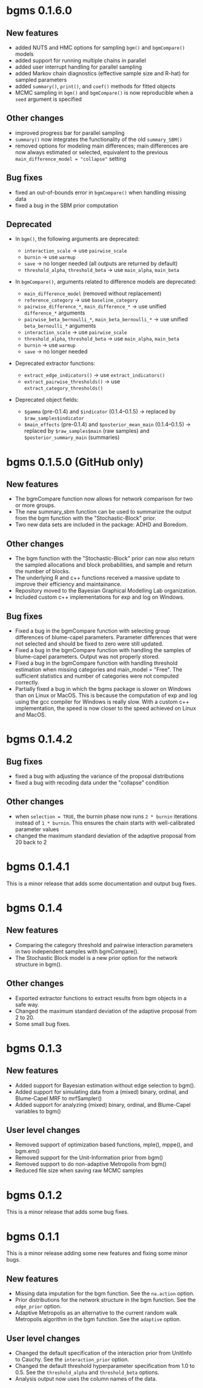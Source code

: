 # bgms 0.1.6.0

## New features

* added NUTS and HMC options for sampling `bgm()` and `bgmCompare()` models
* added support for running multiple chains in parallel
* added user interrupt handling for parallel sampling
* added Markov chain diagnostics (effective sample size and R-hat) for sampled parameters
* added `summary()`, `print()`, and `coef()` methods for fitted objects
* MCMC sampling in `bgm()` and `bgmCompare()` is now reproducible when a `seed` argument is specified

## Other changes

* improved progress bar for parallel sampling
* `summary()` now integrates the functionality of the old `summary_SBM()`
* removed options for modeling main differences; main differences are now always estimated or selected, equivalent to the previous `main_difference_model = "collapse"` setting

## Bug fixes

* fixed an out-of-bounds error in `bgmCompare()` when handling missing data
* fixed a bug in the SBM prior computation

## Deprecated

- In `bgm()`, the following arguments are deprecated:
  - `interaction_scale` → use `pairwise_scale`
  - `burnin` → use `warmup`
  - `save` → no longer needed (all outputs are returned by default)
  - `threshold_alpha`, `threshold_beta` → use `main_alpha`, `main_beta`

- In `bgmCompare()`, arguments related to difference models are deprecated:
  - `main_difference_model` (removed without replacement)
  - `reference_category` → use `baseline_category`
  - `pairwise_difference_*`, `main_difference_*` → use unified `difference_*` arguments
  - `pairwise_beta_bernoulli_*`, `main_beta_bernoulli_*` → use unified `beta_bernoulli_*` arguments
  - `interaction_scale` → use `pairwise_scale`
  - `threshold_alpha`, `threshold_beta` → use `main_alpha`, `main_beta`
  - `burnin` → use `warmup`
  - `save` → no longer needed

- Deprecated extractor functions:
  - `extract_edge_indicators()` → use `extract_indicators()`
  - `extract_pairwise_thresholds()` → use `extract_category_thresholds()`

- Deprecated object fields:
  - `$gamma` (pre-0.1.4) and `$indicator` (0.1.4–0.1.5) → replaced by `$raw_samples$indicator`
  - `$main_effects` (pre-0.1.4) and `$posterior_mean_main` (0.1.4–0.1.5) → replaced by `$raw_samples$main` (raw samples) and `$posterior_summary_main` (summaries)


# bgms 0.1.5.0 (GitHub only)

## New features

* The bgmCompare function now allows for network comparison for two or more groups.
* The new summary_sbm function can be used to summarize the output from the bgm function with the "Stochastic-Block" prior. 
* Two new data sets are included in the package: ADHD and Boredom.

## Other changes

* The bgm function with the "Stochastic-Block" prior can now also return the sampled allocations and block probabilities, and sample and return the number of blocks.
* The underlying R and c++ functions received a massive update to improve their efficiency and maintainance.
* Repository moved to the Bayesian Graphical Modelling Lab organization.
* Included custom c++ implementations for exp and log on Windows. 

## Bug fixes

* Fixed a bug in the bgmCompare function with selecting group differences of blume-capel parameters. Parameter differences that were not selected and should be fixed to zero were still updated.
* Fixed a bug in the bgmCompare function with handling the samples of blume-capel parameters. Output was not properly stored.
* Fixed a bug in the bgmCompare function with handling threshold estimation when missing categories and main_model = "Free". The sufficient statistics and number of categories were not computed correctly.
* Partially fixed a bug in which the bgms package is slower on Windows than on Linux or MacOS. This is because the computation of exp and log using the gcc compiler for Windows is really slow. With a custom c++ implementation, the speed is now closer to the speed achieved on Linux and MacOS.


# bgms 0.1.4.2

## Bug fixes
* fixed a bug with adjusting the variance of the proposal distributions
* fixed a bug with recoding data under the "collapse" condition

## Other changes
* when `selection = TRUE`, the burnin phase now runs `2 * burnin` iterations instead of `1 * burnin`. This ensures the chain starts with well-calibrated parameter values
* changed the maximum standard deviation of the adaptive proposal from 20 back to 2

# bgms 0.1.4.1

This is a minor release that adds some documentation and output bug fixes.

# bgms 0.1.4

## New features
* Comparing the category threshold and pairwise interaction parameters in two independent samples with bgmCompare().
* The Stochastic Block model is a new prior option for the network structure in bgm().

## Other changes
* Exported extractor functions to extract results from bgm objects in a safe way.
* Changed the maximum standard deviation of the adaptive proposal from 2 to 20.
* Some small bug fixes.

# bgms 0.1.3

## New features
* Added support for Bayesian estimation without edge selection to bgm().
* Added support for simulating data from a (mixed) binary, ordinal, and Blume-Capel MRF to mrfSampler()
* Added support for analyzing (mixed) binary, ordinal, and Blume-Capel variables to bgm()

## User level changes
* Removed support of optimization based functions, mple(), mppe(), and bgm.em()
* Removed support for the Unit-Information prior from bgm()
* Removed support to do non-adaptive Metropolis from bgm()
* Reduced file size when saving raw MCMC samples

# bgms 0.1.2

This is a minor release that adds some bug fixes.

# bgms 0.1.1

This is a minor release adding some new features and fixing some minor bugs.

## New features

* Missing data imputation for the bgm function. See the `na.action` option.
* Prior distributions for the network structure in the bgm function. See the `edge_prior` option.
* Adaptive Metropolis as an alternative to the current random walk Metropolis algorithm in the bgm function. See the `adaptive` option.

## User level changes

* Changed the default specification of the interaction prior from UnitInfo to Cauchy. See the `interaction_prior` option.
* Changed the default threshold hyperparameter specification from 1.0 to 0.5. See the `threshold_alpha` and `threshold_beta` options.
* Analysis output now uses the column names of the data.
